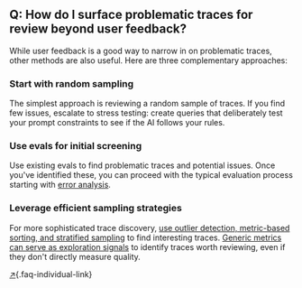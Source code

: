 ## Q: How do I surface problematic traces for review beyond user feedback?

While user feedback is a good way to narrow in on problematic traces, other methods are also useful. Here are three complementary approaches:

### Start with random sampling

The simplest approach is reviewing a random sample of traces. If you find few issues, escalate to stress testing: create queries that deliberately test your prompt constraints to see if the AI follows your rules. 

### Use evals for initial screening

Use existing evals to find problematic traces and potential issues. Once you've identified these, you can proceed with the typical evaluation process starting with [error analysis](#q-why-is-error-analysis-so-important-in-llm-evals-and-how-is-it-performed).

### Leverage efficient sampling strategies

For more sophisticated trace discovery, [use outlier detection, metric-based sorting, and stratified sampling](#q-how-can-i-efficiently-sample-production-traces-for-review) to find interesting traces. [Generic metrics can serve as exploration signals](#q-should-i-use-ready-to-use-evaluation-metrics) to identify traces worth reviewing, even if they don't directly measure quality.

[↗](/blog/posts/evals-faq/how-do-i-surface-problematic-traces-for-review-beyond-user-feedback.html){.faq-individual-link}